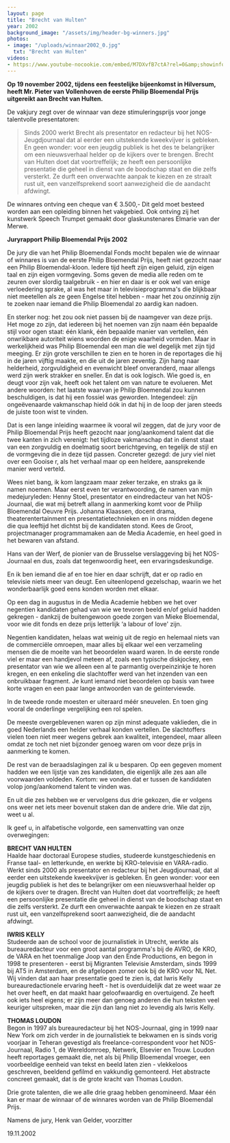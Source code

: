 ```yaml
---
layout: page
title: "Brecht van Hulten"
year: 2002
background_image: "/assets/img/header-bg-winners.jpg"
photos:
- image: "/uploads/winnaar2002_0.jpg"
  txt: "Brecht van Hulten"
videos:
- https://www.youtube-nocookie.com/embed/M7DXvfB7ctA?rel=0&amp;showinfo=0
---
```


**Op 19 november 2002, tijdens een feestelijke bijeenkomst in Hilversum, heeft Mr. Pieter van Vollenhoven de eerste Philip Bloemendal Prijs uitgereikt aan Brecht van Hulten.**

De vakjury zegt over de winnaar van deze stimuleringsprijs voor jonge talentvolle presentatoren:

> Sinds 2000 werkt Brecht als presentator en redacteur bij het NOS-Jeugdjournaal dat al eerder een uitstekende kweekvijver is gebleken. En geen wonder: voor een jeugdig publiek is het des te belangrijker om een nieuwsverhaal helder op de kijkers over te brengen. Brecht van Hulten doet dat voortreffelijk; ze heeft een persoonlijke presentatie die geheel in dienst van de boodschap staat en die zelfs versterkt. Ze durft een onverwachte aanpak te kiezen en ze straalt rust uit, een vanzelfsprekend soort aanwezigheid die de aandacht afdwingt.

De winnares ontving een cheque van € 3.500,- Dit geld moet besteed worden aan een opleiding binnen het vakgebied. Ook ontving zij het kunstwerk Speech Trumpet gemaakt door glaskunstenares Elmarie van der Merwe.

**Juryrapport Philip Bloemendal Prijs 2002**

De jury die van het Philip Bloemendal Fonds mocht bepalen wie de winnaar of winnares is van de eerste Philip Bloemendal Prijs, heeft niet gezocht naar een Philip Bloemendal-kloon. Iedere tijd heeft zijn eigen geluid, zijn eigen taal en zijn eigen vormgeving. Soms geven de media alle reden om te zeuren over slordig taalgebruik - en hier en daar is er ook wel van enige verloedering sprake, al was het maar in televisieprogramma's die blijkbaar niet meetellen als ze geen Engelse titel hebben - maar het zou onzinnig zijn te zoeken naar iemand die Philip Bloemendal zo aardig kan nadoen.

En sterker nog: het zou ook niet passen bij de naamgever van deze prijs. Het moge zo zijn, dat iedereen bij het noemen van zijn naam één bepaalde stijl voor ogen staat: één klank, één bepaalde manier van vertellen, één onwrikbare autoriteit wiens woorden de enige waarheid vormden. Maar in werkelijkheid was Philip Bloemendal een man die wel degelijk met zijn tijd meeging. Er zijn grote verschillen te zien en te horen in de reportages die hij in de jaren vijftig maakte, en die uit de jaren zeventig. Zijn hang naar helderheid, zorgvuldigheid en evenwicht bleef onveranderd, maar allengs werd zijn werk strakker en sneller. En dat is ook logisch. Wie goed is, en deugt voor zijn vak, heeft ook het talent om van nature te evolueren. Met andere woorden: het laatste waarvan je Philip Bloemendal zou kunnen beschuldigen, is dat hij een fossiel was geworden. Integendeel: zijn ongeëvenaarde vakmanschap hield óók in dat hij in de loop der jaren steeds de juiste toon wist te vinden.

Dat is een lange inleiding waarmee ik vooral wil zeggen, dat de jury voor de Philip Bloemendal Prijs heeft gezocht naar jong/aankomend talent dat die twee kanten in zich verenigt: het tijdloze vakmanschap dat in dienst staat van een zorgvuldig en doelmatig soort berichtgeving, en tegelijk de stijl en de vormgeving die in deze tijd passen. Concreter gezegd: de jury viel niet over een Gooise r, als het verhaal maar op een heldere, aansprekende manier werd verteld.

Wees niet bang, ik kom langzaam maar zeker terzake, en straks ga ik namen noemen. Maar eerst even ter verantwoording, de namen van mijn medejuryleden: Henny Stoel, presentator en eindredacteur van het NOS-Journaal, die wat mij betreft allang in aanmerking komt voor de Philip Bloemendal Oeuvre Prijs. Johanna Klaassen, docent drama, theaterentertainment en presentatietechnieken en in ons midden degene die qua leeftijd het dichtst bij de kandidaten stond. Kees de Groot, projectmanager programmamaken aan de Media Academie, en heel goed in het bewaren van afstand.

Hans van der Werf, de pionier van de Brusselse verslaggeving bij het NOS-Journaal en dus, zoals dat tegenwoordig heet, een ervaringsdeskundige.

En ik ben iemand die af en toe hier en daar schrijft, dat er op radio en televisie niets meer van deugt. Een uiteenlopend gezelschap, waarin we het wonderbaarlijk goed eens konden worden met elkaar.

Op een dag in augustus in de Media Academie hebben we het over negentien kandidaten gehad van wie we tevoren beeld en/of geluid hadden gekregen - dankzij de buitengewoon goede zorgen van Mieke Bloemendal, voor wie dit fonds en deze prijs letterlijk ‘a labour of love' zijn.

Negentien kandidaten, helaas wat weinig uit de regio en helemaal niets van de commerciële omroepen, maar alles bij elkaar wel een verzameling mensen die de moeite van het beoordelen waard waren. In de eerste ronde viel er maar een handjevol meteen af, zoals een typische diskjockey, een presentator van wie we alleen een al te parmantig overpeinzinkje te horen kregen, en een enkeling die slachtoffer werd van het inzenden van een onbruikbaar fragment. Je kunt iemand niet beoordelen op basis van twee korte vragen en een paar lange antwoorden van de geïnterviewde.

In de tweede ronde moesten er uiteraard méér sneuvelen. En toen ging vooral de onderlinge vergelijking een rol spelen.

De meeste overgeblevenen waren op zijn minst adequate vaklieden, die in goed Nederlands een helder verhaal konden vertellen. De slachtoffers vielen toen niet meer wegens gebrek aan kwaliteit, integendeel, maar alleen omdat ze toch net niet bijzonder genoeg waren om voor deze prijs in aanmerking te komen.

De rest van de beraadslagingen zal ik u besparen. Op een gegeven moment hadden we een lijstje van zes kandidaten, die eigenlijk alle zes aan alle voorwaarden voldeden. Kortom: we vonden dat er tussen de kandidaten volop jong/aankomend talent te vinden was.

En uit die zes hebben we er vervolgens dus drie gekozen, die er volgens ons weer net iets meer bovenuit staken dan de andere drie. Wie dat zijn, weet u al.

Ik geef u, in alfabetische volgorde, een samenvatting van onze overwegingen:

**BRECHT VAN HULTEN**  
Haalde haar doctoraal Europese studies, studeerde kunstgeschiedenis en Franse taal- en letterkunde, en werkte bij KRO-televisie en VARA-radio. Werkt sinds 2000 als presentator en redacteur bij het Jeugdjournaal, dat al eerder een uitstekende kweekvijver is gebleken. En geen wonder: voor een jeugdig publiek is het des te belangrijker om een nieuwsverhaal helder op de kijkers over te dragen. Brecht van Hulten doet dat voortreffelijk; ze heeft een persoonlijke presentatie die geheel in dienst van de boodschap staat en die zelfs versterkt. Ze durft een onverwachte aanpak te kiezen en ze straalt rust uit, een vanzelfsprekend soort aanwezigheid, die de aandacht afdwingt.

**IWRIS KELLY**  
Studeerde aan de school voor de journalistiek in Utrecht, werkte als bureauredacteur voor een groot aantal programma's bij de AVRO, de KRO, de VARA en het toenmalige Joop van den Ende Productions, en begon in 1998 te presenteren - eerst bij Migranten Televisie Amsterdam, sinds 1999 bij AT5 in Amsterdam, en de afgelopen zomer ook bij de KRO voor NL Net. Wij vinden dat aan haar presentatie goed te zien is, dat Iwris Kelly bureauredactionele ervaring heeft - het is overduidelijk dat ze weet waar ze het over heeft, en dat maakt haar geloofwaardig en overtuigend. Ze heeft ook iets heel eigens; er zijn meer dan genoeg anderen die hun teksten veel keuriger uitspreken, maar die zijn dan lang niet zo levendig als Iwris Kelly.

**THOMAS LOUDON**  
Begon in 1997 als bureauredacteur bij het NOS-Journaal, ging in 1999 naar New York om zich verder in de journalistiek te bekwamen en is sinds vorig voorjaar in Teheran gevestigd als freelance-correspondent voor het NOS-Journaal, Radio 1, de Wereldomroep, Netwerk, Elsevier en Trouw. Loudon heeft reportages gemaakt die, net als bij Philip Bloemendal vroeger, een voorbeeldige eenheid van tekst en beeld laten zien - vlekkeloos geschreven, beeldend gefilmd en vakkundig gemonteerd. Het abstracte concreet gemaakt, dat is de grote kracht van Thomas Loudon.
 
Drie grote talenten, die we alle drie graag hebben genomineerd. Maar één kan er maar de winnaar of de winnares worden van de Philip Bloemendal Prijs. 

Namens de jury, Henk van Gelder, voorzitter                

19.11.2002